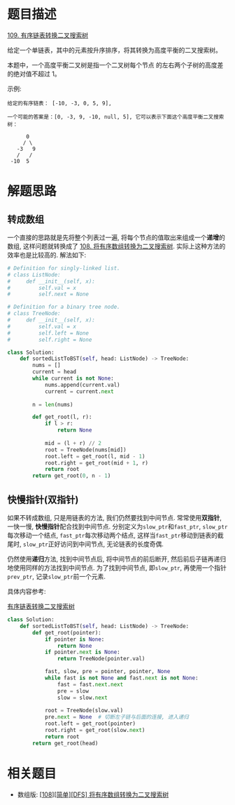 # 题目描述

[109. 有序链表转换二叉搜索树](https://leetcode-cn.com/problems/convert-sorted-list-to-binary-search-tree/)

给定一个单链表，其中的元素按升序排序，将其转换为高度平衡的二叉搜索树。

本题中，一个高度平衡二叉树是指一个二叉树每个节点 的左右两个子树的高度差的绝对值不超过 1。

示例:
```
给定的有序链表： [-10, -3, 0, 5, 9],

一个可能的答案是：[0, -3, 9, -10, null, 5], 它可以表示下面这个高度平衡二叉搜索树：

      0
     / \
   -3   9
   /   /
 -10  5
```

# 解题思路

## 转成数组

一个直接的思路就是先将整个列表过一遍, 将每个节点的值取出来组成一个**递增**的数组, 这样问题就转换成了 [108. 将有序数组转换为二叉搜索树](https://leetcode-cn.com/problems/convert-sorted-array-to-binary-search-tree/). 实际上这种方法的效率也是比较高的. 解法如下:

```python
# Definition for singly-linked list.
# class ListNode:
#     def __init__(self, x):
#         self.val = x
#         self.next = None

# Definition for a binary tree node.
# class TreeNode:
#     def __init__(self, x):
#         self.val = x
#         self.left = None
#         self.right = None

class Solution:
    def sortedListToBST(self, head: ListNode) -> TreeNode:
        nums = []
        current = head
        while current is not None:
            nums.append(current.val)
            current = current.next
        
        n = len(nums)

        def get_root(l, r):
            if l > r:
                return None
            
            mid = (l + r) // 2
            root = TreeNode(nums[mid])
            root.left = get_root(l, mid - 1)
            root.right = get_root(mid + 1, r)
            return root
        return get_root(0, n - 1)
```

## 快慢指针(双指针)

如果不转成数组, 只是用链表的方法, 我们仍然要找到中间节点. 常常使用**双指针**, 一快一慢, **快慢指针**配合找到中间节点. 分别定义为`slow_ptr`和`fast_ptr`, `slow_ptr`每次移动一个结点, `fast_ptr`每次移动两个结点, 这样当`fast_ptr`移动到链表的截尾时, `slow_ptr`正好访问到中间节点, 无论链表的长度奇偶.

仍然使用**递归**方法, 找到中间节点后, 将中间节点的前后断开, 然后前后子链再递归地使用同样的方法找到中间节点. 为了找到中间节点, 即`slow_ptr`, 再使用一个指针`prev_ptr`, 记录`slow_ptr`前一个元素.

具体内容参考:

[有序链表转换二叉搜索树](https://leetcode-cn.com/problems/convert-sorted-list-to-binary-search-tree/solution/you-xu-lian-biao-zhuan-huan-er-cha-sou-suo-shu-by-/)

```python
class Solution:
    def sortedListToBST(self, head: ListNode) -> TreeNode:
        def get_root(pointer):
            if pointer is None:
                return None
            if pointer.next is None:
                return TreeNode(pointer.val)

            fast, slow, pre = pointer, pointer, None
            while fast is not None and fast.next is not None:
                fast = fast.next.next
                pre = slow
                slow = slow.next
            
            root = TreeNode(slow.val)
            pre.next = None  # 切断左子链与后面的连接, 进入递归
            root.left = get_root(pointer)
            root.right = get_root(slow.next)
            return root
        return get_root(head)
```

# 相关题目

- 数组版: [[108][简单][DFS] 将有序数组转换为二叉搜索树](/docs/problems/树/108-将有序数组转换为二叉搜索树.md)
